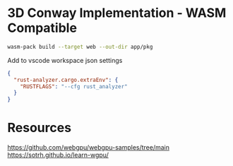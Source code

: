 # 3D Conway Implementation - WASM Compatible

```bash
wasm-pack build --target web --out-dir app/pkg
```

Add to vscode workspace json settings

```json
{
  "rust-analyzer.cargo.extraEnv": {
    "RUSTFLAGS": "--cfg rust_analyzer"
  }
}
```

# Resources

https://github.com/webgpu/webgpu-samples/tree/main
https://sotrh.github.io/learn-wgpu/
